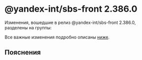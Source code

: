 # @yandex-int/sbs-front 2.386.0

<!-- ЧЕЛОВЕЧЕСКОЕ ВСТУПЛЕНИЕ -->

Изменения, вошедшие в релиз @yandex-int/sbs-front 2.386.0, разделены на группы:

Все важные изменения подробно описаны [ниже](#Пояснения).

## Пояснения

